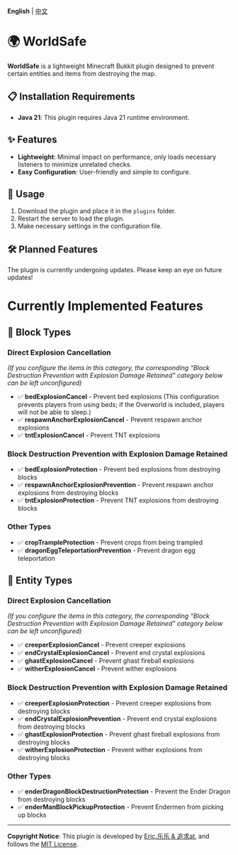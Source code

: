 **English** | [中文](README_CN.md)

# 🌍 WorldSafe

**WorldSafe** is a lightweight Minecraft Bukkit plugin designed to prevent certain entities and items from destroying the map.

## 📋 Installation Requirements

- **Java 21**: This plugin requires Java 21 runtime environment.

## ✨ Features

- **Lightweight**: Minimal impact on performance, only loads necessary listeners to minimize unrelated checks.
- **Easy Configuration**: User-friendly and simple to configure.

## 📖 Usage

1. Download the plugin and place it in the `plugins` folder.
2. Restart the server to load the plugin.
3. Make necessary settings in the configuration file.

## 🛠️ Planned Features

The plugin is currently undergoing updates. Please keep an eye on future updates!

# Currently Implemented Features

## 🧱 Block Types

### Direct Explosion Cancellation
*(If you configure the items in this category, the corresponding “Block Destruction Prevention with Explosion Damage Retained” category below can be left unconfigured)*

- ✅ **bedExplosionCancel** - Prevent bed explosions (This configuration prevents players from using beds; if the Overworld is included, players will not be able to sleep.)
- ✅ **respawnAnchorExplosionCancel** - Prevent respawn anchor explosions
- ✅ **tntExplosionCancel** - Prevent TNT explosions

### Block Destruction Prevention with Explosion Damage Retained

- ✅ **bedExplosionProtection** - Prevent bed explosions from destroying blocks
- ✅ **respawnAnchorExplosionPrevention** - Prevent respawn anchor explosions from destroying blocks
- ✅ **tntExplosionProtection** - Prevent TNT explosions from destroying blocks

### Other Types

- ✅ **cropTrampleProtection** - Prevent crops from being trampled
- ✅ **dragonEggTeleportationPrevention** - Prevent dragon egg teleportation

## 🧬 Entity Types

### Direct Explosion Cancellation
*(If you configure the items in this category, the corresponding “Block Destruction Prevention with Explosion Damage Retained” category below can be left unconfigured)*

- ✅ **creeperExplosionCancel** - Prevent creeper explosions
- ✅ **endCrystalExplosionCancel** - Prevent end crystal explosions
- ✅ **ghastExplosionCancel** - Prevent ghast fireball explosions
- ✅ **witherExplosionCancel** - Prevent wither explosions

### Block Destruction Prevention with Explosion Damage Retained

- ✅ **creeperExplosionProtection** - Prevent creeper explosions from destroying blocks
- ✅ **endCrystalExplosionPrevention** - Prevent end crystal explosions from destroying blocks
- ✅ **ghastExplosionProtection** - Prevent ghast fireball explosions from destroying blocks
- ✅ **witherExplosionProtection** - Prevent wither explosions from destroying blocks

### Other Types

- ✅ **enderDragonBlockDestructionProtection** - Prevent the Ender Dragon from destroying blocks
- ✅ **enderManBlockPickupProtection** - Prevent Endermen from picking up blocks

---

**Copyright Notice**: This plugin is developed by [Eric.乐乐 & 追求at](#), and follows the [MIT License](#).
